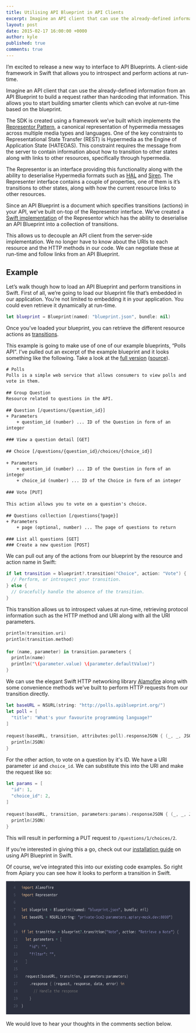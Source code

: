 ```yaml
---
title: Utilising API Blueprint in API Clients
excerpt: Imagine an API client that can use the already-defined information from an API Blueprint to build a request
layout: post
date: 2015-02-17 16:00:00 +0000
author: kyle
published: true
comments: true
---
```


I’m excited to release a new way to interface to API Blueprints. A client-side framework in Swift that allows you to introspect and perform actions at run-time.

Imagine an API client that can use the already-defined information from an API Blueprint to build a request rather than hardcoding that information. This allows you to start building smarter clients which can evolve at run-time based on the blueprint.

The SDK is created using a framework we’ve built which implements the [Representor Pattern](https://github.com/the-hypermedia-project/charter#representor-pattern), a canonical representation of hypermedia messages across multiple media types and languages. One of the key constraints to Representational State Transfer (REST) is Hypermedia as the Engine of Application State (HATEOAS). This constraint requires the message from the server to contain information about how to transition to other states along with links to other resources, specifically through hypermedia.

The Representor is an interface providing this functionality along with the ability to deserialise Hypermedia formats such as [HAL](http://stateless.co/hal_specification.html) and [Siren](https://github.com/kevinswiber/siren). The Representer interface contains a couple of properties, one of them is it’s transitions to other states, along with how the current resource links to other resources.

Since an API Blueprint is a document which specifies transitions (actions) in your API, we’ve built on-top of the Representor interface. We’ve created a [Swift implementation](https://github.com/the-hypermedia-project/representor-swift) of the Representor which has the ability to deserialise an API Blueprint into a collection of transitions.

This allows us to decouple an API client from the server-side implementation. We no longer have to know about the URIs to each resource and the HTTP methods in our code. We can negotiate these at run-time and follow links from an API Blueprint.

## Example

Let’s walk though how to load an API Blueprint and perform transitions in Swift. First of all, we’re going to load our blueprint file that’s embedded in our application. You’re not limited to embedding it in your application. You could even retrieve it dynamically at run-time.

```swift
let blueprint = Blueprint(named: "blueprint.json", bundle: nil)
```

Once you’ve loaded your blueprint, you can retrieve the different resource actions as [transitions](https://github.com/the-hypermedia-project/charter/blob/master/reference/hypermedia-elements.md#transitions).

This example is going to make use of one of our example blueprints, “Polls API”. I’ve pulled out an excerpt of the example blueprint and it looks something like the following. Take a look at the [full version](https://pollsapi.docs.apiary.io/) ([source](https://github.com/apiaryio/api-blueprint/blob/be00b000e47561419f654374dd975a02083354e8/examples/Polls%20API.md)).

```apib
# Polls
Polls is a simple web service that allows consumers to view polls and vote in them.

## Group Question
Resource related to questions in the API.

## Question [/questions/{question_id}]
+ Parameters
    + question_id (number) ... ID of the Question in form of an integer

### View a question detail [GET]

## Choice [/questions/{question_id}/choices/{choice_id}]

+ Parameters
    + question_id (number) ... ID of the Question in form of an integer
    + choice_id (number) ... ID of the Choice in form of an integer

### Vote [PUT]

This action allows you to vote on a question's choice.

## Questions collection [/questions{?page}]
+ Parameters
    + page (optional, number) ... The page of questions to return

### List all questions [GET]
### Create a new question [POST]
```

We can pull out any of the actions from our blueprint by the resource and action name in Swift:

```swift
if let transition = blueprint?.transition("Choice", action: "Vote") {
  // Perform, or introspect your transition.
} else {
  // Gracefully handle the absence of the transition.
}
```

This transition allows us to introspect values at run-time, retrieving protocol information such as the HTTP method and URI along with all the URI parameters.

```swift
println(transition.uri)
println(transition.method)

for (name, parameter) in transition.parameters {
  println(name)
  println("\(parameter.value) \(parameter.defaultValue)")
}
```

We can use the elegant Swift HTTP networking library [Alamofire](https://github.com/Alamofire/Alamofire) along with some convenience methods we’ve built to perform HTTP requests from our transition directly.

```swift
let baseURL = NSURL(string: "http://polls.apiblueprint.org/")
let poll = [
  "title": "What's your favourite programming language?"
]

request(baseURL, transition, attributes:poll).responseJSON { (_, _, JSON, _) in
  println(JSON)
}
```

For the other action, to vote on a question by it's ID. We have a URI parameter
`id` and `choice_id`. We can substitute this into the URI and make the request like so:

```swift
let params = [
  "id": 1,
  "choice_id": 2,
]

request(baseURL, transition, parameters:params).responseJSON { (_, _, JSON, _) in
  println(JSON)
}
```

This will result in performing a PUT request to `/questions/1/choices/2`.

If you’re interested in giving this a go, check out our [installation guide](https://github.com/the-hypermedia-project/representor-swift/wiki/API-Blueprint) on using API Blueprint in Swift.

Of course, we’ve integrated this into our existing code examples. So right from Apiary you can see how it looks to perform a transition in Swift.

<img src="/images/2015-02-17-Utilising-API-Blueprint-in-API-Clients/code-example.png" width="665" height="364" alt="API Blueprint Representor Code Examples" />

We would love to hear your thoughts in the comments section below.
